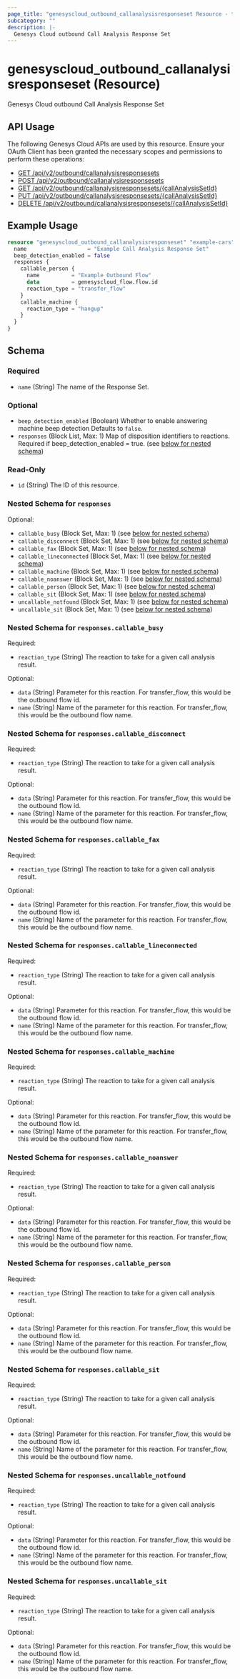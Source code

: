 ```yaml
---
page_title: "genesyscloud_outbound_callanalysisresponseset Resource - terraform-provider-genesyscloud"
subcategory: ""
description: |-
  Genesys Cloud outbound Call Analysis Response Set
---
```

# genesyscloud_outbound_callanalysisresponseset (Resource)

Genesys Cloud outbound Call Analysis Response Set

## API Usage
The following Genesys Cloud APIs are used by this resource. Ensure your OAuth Client has been granted the necessary scopes and permissions to perform these operations:

- [GET /api/v2/outbound/callanalysisresponsesets](https://developer.genesys.cloud/devapps/api-explorer#get-api-v2-outbound-callanalysisresponsesets)
- [POST /api/v2/outbound/callanalysisresponsesets](https://developer.genesys.cloud/devapps/api-explorer#post-api-v2-outbound-callanalysisresponsesets)
- [GET /api/v2/outbound/callanalysisresponsesets/{callAnalysisSetId}](https://developer.genesys.cloud/devapps/api-explorer#get-api-v2-outbound-callanalysisresponsesets--callAnalysisSetId-)
- [PUT /api/v2/outbound/callanalysisresponsesets/{callAnalysisSetId}](https://developer.genesys.cloud/devapps/api-explorer#put-api-v2-outbound-callanalysisresponsesets--callAnalysisSetId-)
- [DELETE /api/v2/outbound/callanalysisresponsesets/{callAnalysisSetId}](https://developer.genesys.cloud/devapps/api-explorer#delete-api-v2-outbound-callanalysisresponsesets--callAnalysisSetId-)

## Example Usage

```terraform
resource "genesyscloud_outbound_callanalysisresponseset" "example-cars" {
  name                   = "Example Call Analysis Response Set"
  beep_detection_enabled = false
  responses {
    callable_person {
      name          = "Example Outbound Flow"
      data          = genesyscloud_flow.flow.id
      reaction_type = "transfer_flow"
    }
    callable_machine {
      reaction_type = "hangup"
    }
  }
}
```

<!-- schema generated by tfplugindocs -->
## Schema

### Required

- `name` (String) The name of the Response Set.

### Optional

- `beep_detection_enabled` (Boolean) Whether to enable answering machine beep detection Defaults to `false`.
- `responses` (Block List, Max: 1) Map of disposition identifiers to reactions. Required if beep_detection_enabled = true. (see [below for nested schema](#nestedblock--responses))

### Read-Only

- `id` (String) The ID of this resource.

<a id="nestedblock--responses"></a>
### Nested Schema for `responses`

Optional:

- `callable_busy` (Block Set, Max: 1) (see [below for nested schema](#nestedblock--responses--callable_busy))
- `callable_disconnect` (Block Set, Max: 1) (see [below for nested schema](#nestedblock--responses--callable_disconnect))
- `callable_fax` (Block Set, Max: 1) (see [below for nested schema](#nestedblock--responses--callable_fax))
- `callable_lineconnected` (Block Set, Max: 1) (see [below for nested schema](#nestedblock--responses--callable_lineconnected))
- `callable_machine` (Block Set, Max: 1) (see [below for nested schema](#nestedblock--responses--callable_machine))
- `callable_noanswer` (Block Set, Max: 1) (see [below for nested schema](#nestedblock--responses--callable_noanswer))
- `callable_person` (Block Set, Max: 1) (see [below for nested schema](#nestedblock--responses--callable_person))
- `callable_sit` (Block Set, Max: 1) (see [below for nested schema](#nestedblock--responses--callable_sit))
- `uncallable_notfound` (Block Set, Max: 1) (see [below for nested schema](#nestedblock--responses--uncallable_notfound))
- `uncallable_sit` (Block Set, Max: 1) (see [below for nested schema](#nestedblock--responses--uncallable_sit))

<a id="nestedblock--responses--callable_busy"></a>
### Nested Schema for `responses.callable_busy`

Required:

- `reaction_type` (String) The reaction to take for a given call analysis result.

Optional:

- `data` (String) Parameter for this reaction. For transfer_flow, this would be the outbound flow id.
- `name` (String) Name of the parameter for this reaction. For transfer_flow, this would be the outbound flow name.


<a id="nestedblock--responses--callable_disconnect"></a>
### Nested Schema for `responses.callable_disconnect`

Required:

- `reaction_type` (String) The reaction to take for a given call analysis result.

Optional:

- `data` (String) Parameter for this reaction. For transfer_flow, this would be the outbound flow id.
- `name` (String) Name of the parameter for this reaction. For transfer_flow, this would be the outbound flow name.


<a id="nestedblock--responses--callable_fax"></a>
### Nested Schema for `responses.callable_fax`

Required:

- `reaction_type` (String) The reaction to take for a given call analysis result.

Optional:

- `data` (String) Parameter for this reaction. For transfer_flow, this would be the outbound flow id.
- `name` (String) Name of the parameter for this reaction. For transfer_flow, this would be the outbound flow name.


<a id="nestedblock--responses--callable_lineconnected"></a>
### Nested Schema for `responses.callable_lineconnected`

Required:

- `reaction_type` (String) The reaction to take for a given call analysis result.

Optional:

- `data` (String) Parameter for this reaction. For transfer_flow, this would be the outbound flow id.
- `name` (String) Name of the parameter for this reaction. For transfer_flow, this would be the outbound flow name.


<a id="nestedblock--responses--callable_machine"></a>
### Nested Schema for `responses.callable_machine`

Required:

- `reaction_type` (String) The reaction to take for a given call analysis result.

Optional:

- `data` (String) Parameter for this reaction. For transfer_flow, this would be the outbound flow id.
- `name` (String) Name of the parameter for this reaction. For transfer_flow, this would be the outbound flow name.


<a id="nestedblock--responses--callable_noanswer"></a>
### Nested Schema for `responses.callable_noanswer`

Required:

- `reaction_type` (String) The reaction to take for a given call analysis result.

Optional:

- `data` (String) Parameter for this reaction. For transfer_flow, this would be the outbound flow id.
- `name` (String) Name of the parameter for this reaction. For transfer_flow, this would be the outbound flow name.


<a id="nestedblock--responses--callable_person"></a>
### Nested Schema for `responses.callable_person`

Required:

- `reaction_type` (String) The reaction to take for a given call analysis result.

Optional:

- `data` (String) Parameter for this reaction. For transfer_flow, this would be the outbound flow id.
- `name` (String) Name of the parameter for this reaction. For transfer_flow, this would be the outbound flow name.


<a id="nestedblock--responses--callable_sit"></a>
### Nested Schema for `responses.callable_sit`

Required:

- `reaction_type` (String) The reaction to take for a given call analysis result.

Optional:

- `data` (String) Parameter for this reaction. For transfer_flow, this would be the outbound flow id.
- `name` (String) Name of the parameter for this reaction. For transfer_flow, this would be the outbound flow name.


<a id="nestedblock--responses--uncallable_notfound"></a>
### Nested Schema for `responses.uncallable_notfound`

Required:

- `reaction_type` (String) The reaction to take for a given call analysis result.

Optional:

- `data` (String) Parameter for this reaction. For transfer_flow, this would be the outbound flow id.
- `name` (String) Name of the parameter for this reaction. For transfer_flow, this would be the outbound flow name.


<a id="nestedblock--responses--uncallable_sit"></a>
### Nested Schema for `responses.uncallable_sit`

Required:

- `reaction_type` (String) The reaction to take for a given call analysis result.

Optional:

- `data` (String) Parameter for this reaction. For transfer_flow, this would be the outbound flow id.
- `name` (String) Name of the parameter for this reaction. For transfer_flow, this would be the outbound flow name.

